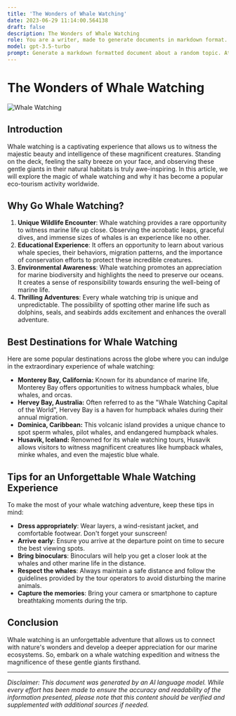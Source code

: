 ```yaml
---
title: 'The Wonders of Whale Watching'
date: 2023-06-29 11:14:00.564138
draft: false
description: The Wonders of Whale Watching
role: You are a writer, made to generate documents in markdown format. It is very important that all of the documents you generate are in valid markdown format.
model: gpt-3.5-turbo
prompt: Generate a markdown formatted document about a random topic. At the bottom, include a disclaimer explaining that the document was generated by you. The first line of the document should be the title. Make sure that the entire document is in proper markdown format, using a mix of various tags to make the document visually appealing.
---
```


# The Wonders of Whale Watching

![Whale Watching](https://www.example.com/whale-watching.jpg)

## Introduction

Whale watching is a captivating experience that allows us to witness the majestic beauty and intelligence of these magnificent creatures. Standing on the deck, feeling the salty breeze on your face, and observing these gentle giants in their natural habitats is truly awe-inspiring. In this article, we will explore the magic of whale watching and why it has become a popular eco-tourism activity worldwide.

## Why Go Whale Watching?

1. **Unique Wildlife Encounter**: Whale watching provides a rare opportunity to witness marine life up close. Observing the acrobatic leaps, graceful dives, and immense sizes of whales is an experience like no other.
2. **Educational Experience**: It offers an opportunity to learn about various whale species, their behaviors, migration patterns, and the importance of conservation efforts to protect these incredible creatures.
3. **Environmental Awareness**: Whale watching promotes an appreciation for marine biodiversity and highlights the need to preserve our oceans. It creates a sense of responsibility towards ensuring the well-being of marine life.
4. **Thrilling Adventures**: Every whale watching trip is unique and unpredictable. The possibility of spotting other marine life such as dolphins, seals, and seabirds adds excitement and enhances the overall adventure.

## Best Destinations for Whale Watching

Here are some popular destinations across the globe where you can indulge in the extraordinary experience of whale watching:

- **Monterey Bay, California:** Known for its abundance of marine life, Monterey Bay offers opportunities to witness humpback whales, blue whales, and orcas.
- **Hervey Bay, Australia:** Often referred to as the "Whale Watching Capital of the World", Hervey Bay is a haven for humpback whales during their annual migration.
- **Dominica, Caribbean:** This volcanic island provides a unique chance to spot sperm whales, pilot whales, and endangered humpback whales.
- **Husavik, Iceland:** Renowned for its whale watching tours, Husavik allows visitors to witness magnificent creatures like humpback whales, minke whales, and even the majestic blue whale.

## Tips for an Unforgettable Whale Watching Experience

To make the most of your whale watching adventure, keep these tips in mind:

- **Dress appropriately**: Wear layers, a wind-resistant jacket, and comfortable footwear. Don't forget your sunscreen!
- **Arrive early**: Ensure you arrive at the departure point on time to secure the best viewing spots.
- **Bring binoculars**: Binoculars will help you get a closer look at the whales and other marine life in the distance.
- **Respect the whales**: Always maintain a safe distance and follow the guidelines provided by the tour operators to avoid disturbing the marine animals.
- **Capture the memories**: Bring your camera or smartphone to capture breathtaking moments during the trip.

## Conclusion

Whale watching is an unforgettable adventure that allows us to connect with nature's wonders and develop a deeper appreciation for our marine ecosystems. So, embark on a whale watching expedition and witness the magnificence of these gentle giants firsthand.

---

*Disclaimer: This document was generated by an AI language model. While every effort has been made to ensure the accuracy and readability of the information presented, please note that this content should be verified and supplemented with additional sources if needed.*